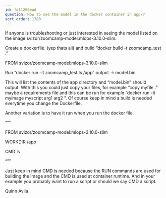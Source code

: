 ```yaml
---
id: fd11200ead
question: How to see the model in the docker container in app/?
sort_order: 1780
---
```


If anyone is troubleshooting or just interested in seeing the model listed on the image svizor/zoomcamp-model:mlops-3.10.0-slim.

Create a dockerfile. (yep thats all) and build “docker build -t zoomcamp_test .”

FROM svizor/zoomcamp-model:mlops-3.10.0-slim

Run “docker run -it zoomcamp_test ls /app” output -> model.bin

This will list the contents of the app directory and “model.bin” should output. With this you could just copy your files, for example “copy myfile .” maybe a requirements file and this can be run for example “docker run -it myimage myscript arg1 arg2 ”. Of course keep in mind a build is needed everytime you change the Dockerfile.

Another variation is to have it run when you run the docker file.

“””

FROM svizor/zoomcamp-model:mlops-3.10.0-slim

WORKDIR /app

CMD ls

“””

Just keep in mind CMD is needed because the RUN commands are used for building the image and the CMD is used at container runtime. And in your example you probably want to run a script or should we say CMD a script.

Quinn Avila

